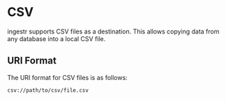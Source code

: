 # CSV
ingestr supports CSV files as a destination. This allows copying data from any database into a local CSV file.

## URI Format
The URI format for CSV files is as follows:

```plaintext
csv://path/to/csv/file.csv
```
